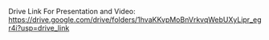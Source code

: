 Drive Link For Presentation and Video: https://drive.google.com/drive/folders/1hvaKKvpMoBnVrkvqWebUXyLipr_egr4i?usp=drive_link
